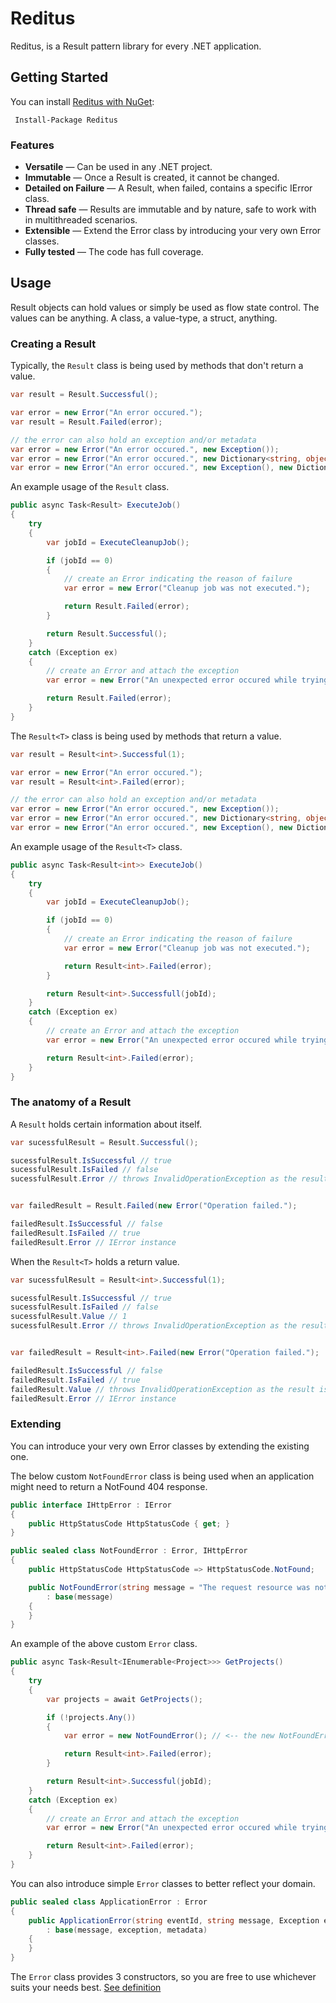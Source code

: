 # Reditus

Reditus, is a Result pattern library for every .NET application.

## Getting Started

You can install [Reditus with NuGet](https://www.nuget.org/packages/Reditus):

```text
 Install-Package Reditus
```

### Features

- **Versatile** — Can be used in any .NET project.
- **Immutable** — Once a Result is created, it cannot be changed.
- **Detailed on Failure** — A Result, when failed, contains a specific IError class.
- **Thread safe** — Results are immutable and by nature, safe to work with in multithreaded scenarios.
- **Extensible** — Extend the Error class by introducing your very own Error classes.
- **Fully tested** — The code has full coverage.

## Usage

Result objects can hold values or simply be used as flow state control. The values can be anything. A class, a
value-type, a struct, anything.

### Creating a Result

Typically, the `Result` class is being used by methods that don't return a value.

```csharp
var result = Result.Successful();

var error = new Error("An error occured.");
var result = Result.Failed(error);

// the error can also hold an exception and/or metadata
var error = new Error("An error occured.", new Exception());
var error = new Error("An error occured.", new Dictionary<string, object> { { "EventId", "4576" } });
var error = new Error("An error occured.", new Exception(), new Dictionary<string, object> { { "EventId", "4576" } });
```

An example usage of the `Result` class.

```csharp
public async Task<Result> ExecuteJob()
{
    try
    {
        var jobId = ExecuteCleanupJob();

        if (jobId == 0)
        {
            // create an Error indicating the reason of failure
            var error = new Error("Cleanup job was not executed.");

            return Result.Failed(error);
        }

        return Result.Successful();
    }
    catch (Exception ex)
    {
        // create an Error and attach the exception
        var error = new Error("An unexpected error occured while trying execute Cleanup job.", ex);

        return Result.Failed(error);
    }
}
```

The `Result<T>` class is being used by methods that return a value.

```csharp
var result = Result<int>.Successful(1);

var error = new Error("An error occured.");
var result = Result<int>.Failed(error);

// the error can also hold an exception and/or metadata
var error = new Error("An error occured.", new Exception());
var error = new Error("An error occured.", new Dictionary<string, object> { { "EventId", "4576" } });
var error = new Error("An error occured.", new Exception(), new Dictionary<string, object> { { "EventId", "4576" } });
```

An example usage of the `Result<T>` class.

```csharp
public async Task<Result<int>> ExecuteJob()
{
    try
    {
        var jobId = ExecuteCleanupJob();

        if (jobId == 0)
        {
            // create an Error indicating the reason of failure
            var error = new Error("Cleanup job was not executed.");

            return Result<int>.Failed(error);
        }

        return Result<int>.Successfull(jobId);
    }
    catch (Exception ex)
    {
        // create an Error and attach the exception
        var error = new Error("An unexpected error occured while trying execute Cleanup job.", ex);

        return Result<int>.Failed(error);
    }
}
```

### The anatomy of a Result

A `Result` holds certain information about itself.

```csharp
var sucessfulResult = Result.Successful();

sucessfulResult.IsSuccessful // true
sucessfulResult.IsFailed // false
sucessfulResult.Error // throws InvalidOperationException as the result is not in a failed state


var failedResult = Result.Failed(new Error("Operation failed.");

failedResult.IsSuccessful // false
failedResult.IsFailed // true
failedResult.Error // IError instance
```

When the `Result<T>` holds a return value.

```csharp
var sucessfulResult = Result<int>.Successful(1);

sucessfulResult.IsSuccessful // true
sucessfulResult.IsFailed // false
sucessfulResult.Value // 1
sucessfulResult.Error // throws InvalidOperationException as the result is not in a fail state


var failedResult = Result<int>.Failed(new Error("Operation failed.");

failedResult.IsSuccessful // false
failedResult.IsFailed // true
failedResult.Value // throws InvalidOperationException as the result is not in a success state
failedResult.Error // IError instance
```

### Extending

You can introduce your very own Error classes by extending the existing one.

The below custom `NotFoundError` class is being used when an application might need to return a NotFound 404 response.

```csharp
public interface IHttpError : IError
{
    public HttpStatusCode HttpStatusCode { get; }
}

public sealed class NotFoundError : Error, IHttpError
{
    public HttpStatusCode HttpStatusCode => HttpStatusCode.NotFound;

    public NotFoundError(string message = "The request resource was not found.")
        : base(message)
    {
    }
}
```

An example of the above custom `Error` class.

```csharp
public async Task<Result<IEnumerable<Project>>> GetProjects()
{
    try
    {
        var projects = await GetProjects();

        if (!projects.Any())
        {
            var error = new NotFoundError(); // <-- the new NotFoundError Error class

            return Result<int>.Failed(error);
        }

        return Result<int>.Successful(jobId);
    }
    catch (Exception ex)
    {
        // create an Error and attach the exception
        var error = new Error("An unexpected error occured while trying execute Cleanup job.", ex);

        return Result<int>.Failed(error);
    }
}
```

You can also introduce simple `Error` classes to better reflect your domain.

```csharp
public sealed class ApplicationError : Error
{
    public ApplicationError(string eventId, string message, Exception exception, Dictionary<string, object> metadata)
        : base(message, exception, metadata)
    {
    }
}
```

The `Error` class provides 3 constructors, so you are free to use whichever suits your needs
best. [See definition](src/Reditus.Definitions/Error.cs)

